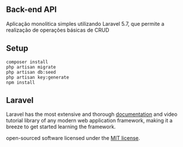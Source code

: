 ## Back-end API

Aplicação monolitica simples utilizando Laravel 5.7, que permite a realização de operações básicas de CRUD

## Setup

```
composer install
php artisan migrate
php artisan db:seed
php artisan key:generate
npm install
```

## Laravel

Laravel has the most extensive and thorough [documentation](https://laravel.com/docs) and video tutorial library of any modern web application framework, making it a breeze to get started learning the framework.

open-sourced software licensed under the [MIT license](https://opensource.org/licenses/MIT).
